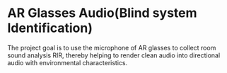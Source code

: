 # AR Glasses Audio(Blind system Identification)


The project goal is to use the microphone of AR glasses to collect room sound analysis RIR, thereby helping to render clean audio into directional audio with environmental characteristics.
